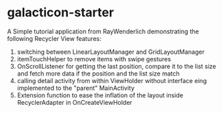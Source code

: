 # galacticon-starter

A Simple tutorial application from RayWenderlich demonstrating the following Recycler View features:
  1. switching between LinearLayoutManager and GridLayoutManager
  2. itemTouchHelper to remove items with swipe gestures
  3. OnScrollListener for  getting the last position, compare it to the list size and fetch more data if the position and the list size match
  4. calling detail activity from within ViewHolder without interface eing implemented to the "parent" MainActivity
  5. Extension function to ease the inflation of the layout inside RecyclerAdapter in OnCreateViewHolder

